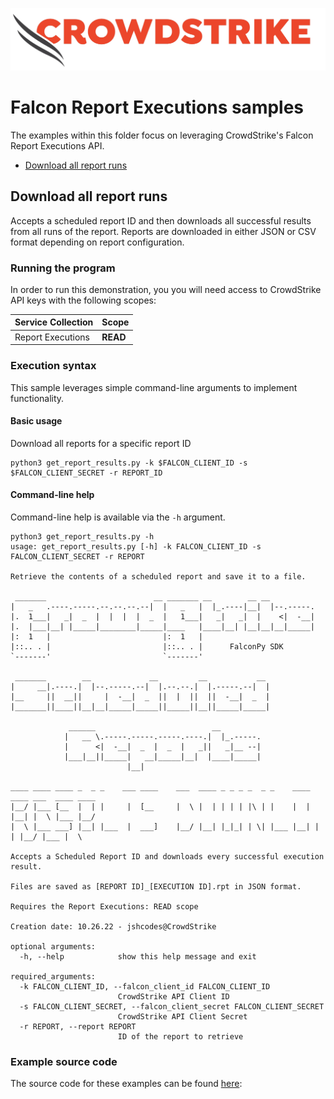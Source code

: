 ![CrowdStrike Falcon](https://raw.githubusercontent.com/CrowdStrike/falconpy/main/docs/asset/cs-logo.png)

# Falcon Report Executions samples
The examples within this folder focus on leveraging CrowdStrike's Falcon Report Executions API.

- [Download all report runs](#download-all-report-runs)

## Download all report runs
Accepts a scheduled report ID and then downloads all successful results from all runs of the report.
Reports are downloaded in either JSON or CSV format depending on report configuration.

### Running the program
In order to run this demonstration, you you will need access to CrowdStrike API keys with the following scopes:

| Service Collection | Scope |
| :---- | :---- |
| Report Executions | __READ__ |

### Execution syntax
This sample leverages simple command-line arguments to implement functionality.

#### Basic usage
Download all reports for a specific report ID

```shell
python3 get_report_results.py -k $FALCON_CLIENT_ID -s $FALCON_CLIENT_SECRET -r REPORT_ID
```

#### Command-line help
Command-line help is available via the `-h` argument.

```shell
python3 get_report_results.py -h
usage: get_report_results.py [-h] -k FALCON_CLIENT_ID -s FALCON_CLIENT_SECRET -r REPORT

Retrieve the contents of a scheduled report and save it to a file.

 _______                        __ _______ __        __ __
|   _   .----.-----.--.--.--.--|  |   _   |  |_.----|__|  |--.-----.
|.  1___|   _|  _  |  |  |  |  _  |   1___|   _|   _|  |    <|  -__|
|.  |___|__| |_____|________|_____|____   |____|__| |__|__|__|_____|
|:  1   |                         |:  1   |
|::.. . |                         |::.. . |      FalconPy SDK
`-------'                         `-------'

 _______        __             __         __           __
|     __|.----.|  |--.-----.--|  |.--.--.|  |.-----.--|  |
|__     ||  __||     |  -__|  _  ||  |  ||  ||  -__|  _  |
|_______||____||__|__|_____|_____||_____||__||_____|_____|

             ______                          __
            |   __ \.-----.-----.-----.----.|  |_.-----.
            |      <|  -__|  _  |  _  |   _||   _|__ --|
            |___|__||_____|   __|_____|__|  |____|_____|
                          |__|

____ ____ ____ _  _ _    ___ ____    ___  ____ _ _ _ _  _ _    ____ ____ ___  ____ ____
|__/ |___ [__  |  | |     |  [__     |  \ |  | | | | |\ | |    |  | |__| |  \ |___ |__/
|  \ |___ ___] |__| |___  |  ___]    |__/ |__| |_|_| | \| |___ |__| |  | |__/ |___ |  \

Accepts a Scheduled Report ID and downloads every successful execution result.

Files are saved as [REPORT ID]_[EXECUTION ID].rpt in JSON format.

Requires the Report Executions: READ scope

Creation date: 10.26.22 - jshcodes@CrowdStrike

optional arguments:
  -h, --help            show this help message and exit

required_arguments:
  -k FALCON_CLIENT_ID, --falcon_client_id FALCON_CLIENT_ID
                        CrowdStrike API Client ID
  -s FALCON_CLIENT_SECRET, --falcon_client_secret FALCON_CLIENT_SECRET
                        CrowdStrike API Client Secret
  -r REPORT, --report REPORT
                        ID of the report to retrieve
```

### Example source code
The source code for these examples can be found [here](get_report_results.py):
